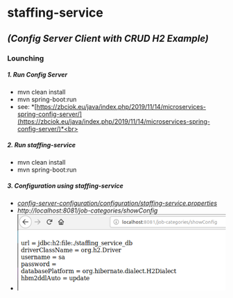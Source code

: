 # staffing-service
## *(Config Server Client with CRUD H2 Example)*
### Lounching
##### 1. Run Config Server
* mvn clean install
* mvn spring-boot:run
* see: *[https://zbciok.eu/java/index.php/2019/11/14/microservices-spring-config-server/](https://zbciok.eu/java/index.php/2019/11/14/microservices-spring-config-server/)*<br>
##### 2. Run *staffing-service*<br>
* mvn clean install
* mvn spring-boot:run
##### 3. Configuration using staffing-service
* *[ config-server-configuration/configuration/staffing-service.properties ](https://github.com/ZbCiok/config-server-configuration/blob/master/configuration/staffing-service.properties)*
* *http://localhost:8081/job-categories/showConfig*
* ![](staffing-service/src/main/resources/img/showConfig-01.png?raw=true?style=centerme)
